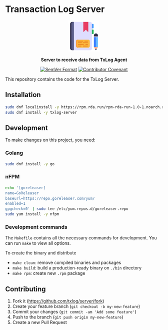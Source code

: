 # Transaction Log Server

<!-- markdownlint-disable MD033 -->
<p align="center">
  <p align="center"><img width="100" height="100" src="https://raw.githubusercontent.com/txlog/.github/refs/heads/main/profile/logbook.png" alt="The Logo"></p>
  <p align="center"><strong>Server to receive data from TxLog Agent</strong></p>
  <p align="center">
    <a href="https://semver.org"><img src="https://img.shields.io/badge/SemVer-2.0.0-22bfda.svg" alt="SemVer Format"></a>
    <a href="https://github.com/txlog/.github/blob/main/profile/CODE_OF_CONDUCT.md"><img src="https://img.shields.io/badge/Contributor%20Covenant-2.1-4baaaa.svg" alt="Contributor Covenant"></a>
  </p>
</p>

This repository contains the code for the TxLog Server.

## Installation

```bash
sudo dnf localinstall -y https://rpm.rda.run/rpm-rda-run-1.0-1.noarch.rpm
sudo dnf install -y txlog-server
```

## Development

To make changes on this project, you need:

### Golang

```bash
sudo dnf install -y go
```

### nFPM

```bash
echo '[goreleaser]
name=GoReleaser
baseurl=https://repo.goreleaser.com/yum/
enabled=1
gpgcheck=0' | sudo tee /etc/yum.repos.d/goreleaser.repo
sudo yum install -y nfpm
```

### Development commands

The `Makefile` contains all the necessary commands for development. You can run
`make` to view all options.

To create the binary and distribute

* `make clean`: remove compiled binaries and packages
* `make build`: build a production-ready binary on `./bin` directory
* `make rpm`: create new `.rpm` package

## Contributing

1. Fork it (<https://github.com/txlog/server/fork>)
2. Create your feature branch (`git checkout -b my-new-feature`)
3. Commit your changes (`git commit -am 'Add some feature'`)
4. Push to the branch (`git push origin my-new-feature`)
5. Create a new Pull Request

